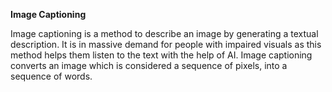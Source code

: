<b>Image Captioning</b>



Image captioning is a method to describe an image by generating a textual description. It is in massive demand for people with impaired visuals as this method helps them listen to the text with the help of AI. Image captioning converts an image which is considered a sequence of pixels, into a sequence of words.
